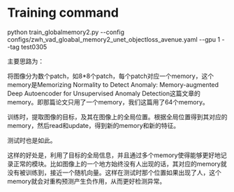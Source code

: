 # Training command
python train_globalmemory2.py --config configs/zwh_vad_gloabal_memory2_unet_objectloss_avenue.yaml --gpu 1 --tag test0305

主要思路为：

将图像分为数个patch，如8*8个patch，每个patch对应一个memory，这个memory是Memorizing Normality to Detect Anomaly: Memory-augmented Deep Autoencoder for Unsupervised Anomaly Detection这篇文章的memory。即那篇论文只用了一个memory，我们这篇用了64个memory。

训练时，提取图像的目标，及其在图像上的全局位置。根据全局位置得到其对应的memory，然后read和update，得到新的memory和新的特征。

测试时也是如此。

这样的好处是，利用了目标的全局信息，并且通过多个memory使得能够更好地记录正常的模块。比如图像上的一个地方始终没有人出现的话，其对应的memory就没有被训练到，接近一个随机向量。这样在测试时那个位置如果出现了人，这个memory就会对重构预测产生负作用，从而更好检测异常。



